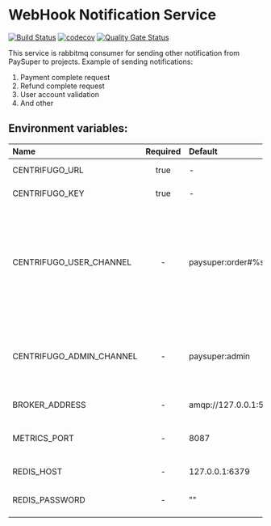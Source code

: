 WebHook Notification Service
====

[![Build Status](https://travis-ci.org/paysuper/paysuper-webhook-notifier.svg?branch=master)](https://travis-ci.org/paysuper/paysuper-webhook-notifier) 
[![codecov](https://codecov.io/gh/paysuper/paysuper-webhook-notifier/branch/master/graph/badge.svg)](https://codecov.io/gh/paysuper/paysuper-webhook-notifier) [![Quality Gate Status](https://sonarcloud.io/api/project_badges/measure?project=paysuper_paysuper-webhook-notifier&metric=alert_status)](https://sonarcloud.io/dashboard?id=paysuper_paysuper-webhook-notifier)

This service is rabbitmq consumer for sending other notification from PaySuper to projects.
Example of sending notifications:

1. Payment complete request
2. Refund complete request
3. User account validation
4. And other

## Environment variables:

| Name                     | Required | Default               | Description                                                                                                                         |
|:-------------------------|:--------:|:----------------------|:---------------------------------------------------------------------------------------------------------------------|
| CENTRIFUGO_URL           | true     | -                     | Centrifugo host address                                                                                              |
| CENTRIFUGO_KEY           | true     | -                     | Centrifugo API key                                                                                                   |
| CENTRIFUGO_USER_CHANNEL  | -        | paysuper:order#%s     | Name of centrifugo channel to send notifications to users. Placeholder in the end will to change to order identifier |
| CENTRIFUGO_ADMIN_CHANNEL | -        | paysuper:admin        | Name of centrifugo channel to send notifications to administrators                                                   |
| BROKER_ADDRESS           | -        | amqp://127.0.0.1:5672 | RabbitMQ url address                                                                                                 |
| METRICS_PORT             | -        | 8087                  | Http server port for health and metrics request                                                                      |
| REDIS_HOST               | -        | 127.0.0.1:6379        | Redis server host address                                                                                            |
| REDIS_PASSWORD           | -        | ""                    | Password to access to Redis server                                                                                   |

